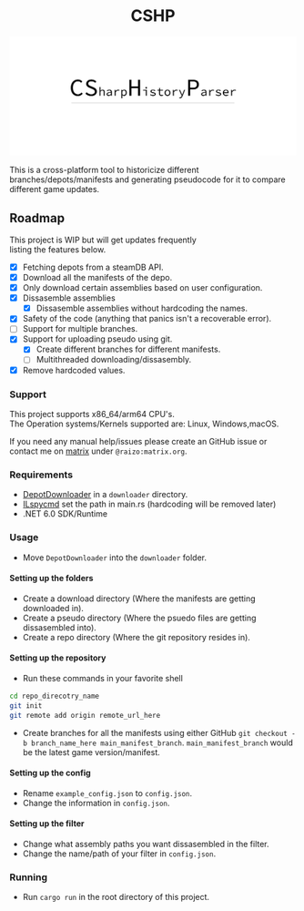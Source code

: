 <h1 style="text-align: center;">CSHP</h1>

![Logo](assets/logo.png)

This is a cross-platform tool to historicize different branches/depots/manifests and generating pseudocode for it to compare different game updates.

## Roadmap

This project is WIP but will get updates frequently  
listing the features below.

- [x] Fetching depots from a steamDB API.
- [x] Download all the manifests of the depo.
- [x] Only download certain assemblies based on user configuration.
- [x] Dissasemble assemblies
  - [x] Dissasemble assemblies without hardcoding the names.
- [x] Safety of the code (anything that panics isn't a recoverable error).
- [ ] Support for multiple branches.
- [x] Support for uploading pseudo using git.
  - [x] Create different branches for different manifests.
  - [ ] Multithreaded downloading/dissasembly.
- [x] Remove hardcoded values.

### Support

This project supports x86_64/arm64 CPU's.  
The Operation systems/Kernels supported are: Linux, Windows,macOS.

If you need any manual help/issues please create an GitHub issue or contact me on [matrix](https://matrix.org) under `@raizo:matrix.org`.

### Requirements

- [DepotDownloader](https://github.com/SteamRE/DepotDownloader/releases/tag/DepotDownloader_2.4.5) in a `downloader` directory.
- [ILspycmd](https://github.com/icsharpcode/ILSpy/tree/master/ICSharpCode.Decompiler.Console) set the path in main.rs (hardcoding will be removed later)
- .NET 6.0 SDK/Runtime


### Usage

- Move `DepotDownloader` into the `downloader` folder.

#### Setting up the folders

- Create a download directory (Where the manifests are getting downloaded in).
- Create a pseudo directory (Where the psuedo files are getting dissasembled into).
- Create a repo directory (Where the git repository resides in).

#### Setting up the repository

- Run these commands in your favorite shell

```bash
cd repo_direcotry_name
git init
git remote add origin remote_url_here

```

- Create branches for all the manifests using either GitHub `git checkout -b branch_name_here main_manifest_branch`.
`main_manifest_branch` would be the latest game version/manifest. 

#### Setting up the config

- Rename `example_config.json` to `config.json`.
- Change the information in `config.json`.

#### Setting up the filter

- Change what assembly paths you want dissasembled in the filter.
- Change the name/path of your filter in `config.json`.

### Running

- Run `cargo run` in the root directory of this project.